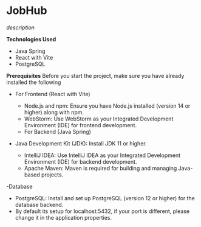 
# JobHub

*description*

**Technologies Used**
- Java Spring
- React with Vite
- PostgreSQL

**Prerequisites**
Before you start the project, make sure you have already installed the following 

- For Frontend (React with Vite)

  - Node.js and npm: Ensure you have Node.js installed (version 14 or higher) along with npm.
  - WebStorm: Use WebStorm as your Integrated Development Environment (IDE) for frontend development.
  - For Backend (Java Spring)

- Java Development Kit (JDK): Install JDK 11 or higher.
  - IntelliJ IDEA: Use IntelliJ IDEA as your Integrated Development Environment (IDE) for backend development.
  - Apache Maven: Maven is required for building and managing Java-based projects.

-Database
  - PostgreSQL: Install and set up PostgreSQL (version 12 or higher) for the database backend.
  - By default its setup for localhost:5432, if your port is different, please change it in the application properties.

